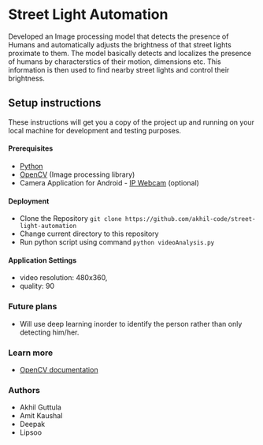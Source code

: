 # Street Light Automation
Developed an Image processing model that detects the presence of Humans and automatically adjusts the brightness of that street lights proximate to them. The model basically detects and localizes the presence of humans by characterstics of their motion, dimensions etc. This information is then used to find nearby street lights and control their brightness.

## Setup instructions
These instructions will get you a copy of the project up and running on your local machine for development and testing purposes.

#### Prerequisites
+ [Python](https://www.python.org/downloads/)
+ [OpenCV](https://opencv.org/releases.html) (Image processing library)
+ Camera Application for Android - [IP Webcam](https://play.google.com/store/apps/details?id=com.pas.webcam&hl=en) (optional)

#### Deployment
+ Clone the Repository `git clone https://github.com/akhil-code/street-light-automation`
+ Change current directory to this repository
+ Run python script using command `python videoAnalysis.py`

#### Application Settings
+ video resolution: 480x360,
+ quality: 90

### Future plans
+ Will use deep learning inorder to identify the person rather than only detecting him/her.

### Learn more
+ [OpenCV documentation](https://docs.opencv.org/2.4/doc/tutorials/tutorials.html)

### Authors
+ Akhil Guttula
+ Amit Kaushal
+ Deepak
+ Lipsoo
